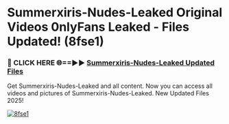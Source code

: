 # Summerxiris-Nudes-Leaked Original Videos 0nlyFans Leaked - Files Updated! (8fse1)

<h3>🔴 CLICK HERE 🌐==►► <a href="https://tinyurl.com/yc6ubb5a" rel="nofollow">Summerxiris-Nudes-Leaked Updated Files</a></h3>

Get Summerxiris-Nudes-Leaked and all content. Now you can access all videos and pictures of Summerxiris-Nudes-Leaked. New Updated Files 2025!

[![8fse1](https://i.imgur.com/7eu0CRL.gif)](https://tinyurl.com/yc6ubb5a)

